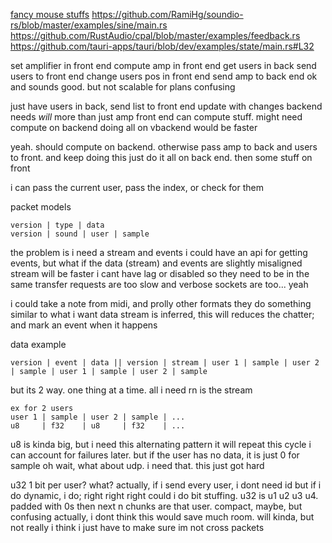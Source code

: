[fancy mouse stuffs](https://stackoverflow.com/questions/3087975/how-to-change-the-cursor-into-a-hand-when-a-user-hovers-over-a-list-item)
https://github.com/RamiHg/soundio-rs/blob/master/examples/sine/main.rs
https://github.com/RustAudio/cpal/blob/master/examples/feedback.rs
https://github.com/tauri-apps/tauri/blob/dev/examples/state/main.rs#L32

set amplifier in front end
compute amp in front end
get users in back
send users to front end
change users pos in front end
send amp to back end
ok and sounds good. but not scalable for plans
confusing

just have users in back, send list to front end
update with changes
backend needs *will* more than just amp
front end can compute stuff. might need compute on backend
doing all on vbackend would be faster

yeah. should compute on backend. otherwise pass amp to back and users to front. and keep doing this
just do it all on back end. then some stuff on front

i can pass the current user, pass the index, or check for them

packet models
```
version | type | data
version | sound | user | sample
```

the problem is i need a stream and events
i could have an api for getting events, but what if the data (stream) and events are slightly misaligned
stream will be faster
i cant have lag or disabled
so they need to be in the same transfer
requests are too slow and verbose
sockets are too... yeah

i could take a note from midi, and prolly other formats
they do something similar to what i want
data stream is inferred, this will reduces the chatter; and mark an event when it happens

data example
```
version | event | data || version | stream | user 1 | sample | user 2 | sample | user 1 | sample | user 2 | sample
```

but its 2 way. one thing at a time. all i need rn is the stream
```
ex for 2 users
user 1 | sample | user 2 | sample | ...
u8     | f32    | u8     | f32    | ...
```
u8 is kinda big, but i need this alternating pattern
it will repeat this cycle
i can account for failures later. but if the user has no data, it is just 0 for sample
oh wait, what about udp. i need that. this just got hard

u32 1 bit per user?
what?
actually, if i send every user, i dont need id
but if i do dynamic, i do; right right right
could i do bit stuffing.
u32 is u1 u2 u3 u4. padded with 0s
then next n chunks are that user. compact, maybe, but confusing
actually, i dont think this would save much room. will kinda, but not really
i think i just have to make sure im not cross packets
